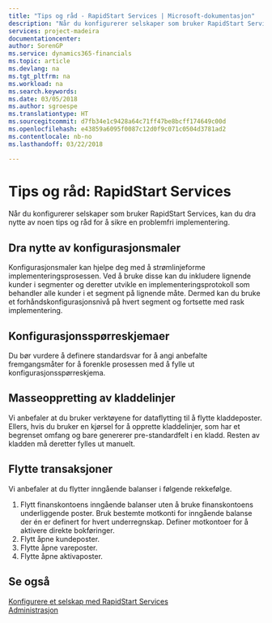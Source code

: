 ```yaml
---
title: "Tips og råd - RapidStart Services | Microsoft-dokumentasjon"
description: "Når du konfigurerer selskaper som bruker RapidStart Services, kan du dra nytte av noen tips og råd for å sikre en problemfri implementering."
services: project-madeira
documentationcenter: 
author: SorenGP
ms.service: dynamics365-financials
ms.topic: article
ms.devlang: na
ms.tgt_pltfrm: na
ms.workload: na
ms.search.keywords: 
ms.date: 03/05/2018
ms.author: sgroespe
ms.translationtype: HT
ms.sourcegitcommit: d7fb34e1c9428a64c71ff47be8bcff174649c00d
ms.openlocfilehash: e43859a6095f0087c12d0f9c071c0504d3781ad2
ms.contentlocale: nb-no
ms.lasthandoff: 03/22/2018

---
```

# <a name="tips-and-tricks-rapidstart-services"></a>Tips og råd: RapidStart Services
Når du konfigurerer selskaper som bruker RapidStart Services, kan du dra nytte av noen tips og råd for å sikre en problemfri implementering.  

## <a name="take-advantage-of-configuration-templates"></a>Dra nytte av konfigurasjonsmaler  
Konfigurasjonsmaler kan hjelpe deg med å strømlinjeforme implementeringsprosessen. Ved å bruke disse kan du inkludere lignende kunder i segmenter og deretter utvikle en implementeringsprotokoll som behandler alle kunder i et segment på lignende måte. Dermed kan du bruke et forhåndskonfigurasjonsnivå på hvert segment og fortsette med rask implementering.  

## <a name="configuration-questionnaires"></a>Konfigurasjonsspørreskjemaer  
Du bør vurdere å definere standardsvar for å angi anbefalte fremgangsmåter for å forenkle prosessen med å fylle ut konfigurasjonsspørreskjema.  

## <a name="batch-creation-of-journal-lines"></a>Masseoppretting av kladdelinjer  
Vi anbefaler at du bruker verktøyene for dataflytting til å flytte kladdeposter. Ellers, hvis du bruker en kjørsel for å opprette kladdelinjer, som har et begrenset omfang og bare genererer pre-standardfelt i en kladd. Resten av kladden må deretter fylles ut manuelt.  

## <a name="migrating-transactions"></a>Flytte transaksjoner  
Vi anbefaler at du flytter inngående balanser i følgende rekkefølge.  

1.  Flytt finanskontoens inngående balanser uten å bruke finanskontoens underliggende poster. Bruk bestemte motkonti for inngående balanse der én er definert for hvert underregnskap. Definer motkontoer for å aktivere direkte bokføringer.  
2.  Flytt åpne kundeposter.  
3.  Flytte åpne vareposter.  
4.  Flytte åpne aktivaposter.  

## <a name="see-also"></a>Se også  
[Konfigurere et selskap med RapidStart Services](admin-set-up-a-company-with-rapidstart.md)  
[Administrasjon](admin-setup-and-administration.md)

